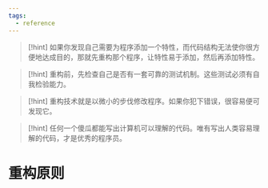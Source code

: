```yaml
---
tags:
  - reference
---
```

> [!hint]
> 如果你发现自己需要为程序添加一个特性，而代码结构无法使你很方便地达成目的，那就先重构那个程序，让特性易于添加，然后再添加特性。

> [!hint]
> 重构前，先检查自己是否有一套可靠的测试机制。这些测试必须有自我检验能力。

> [!hint]
> 重构技术就是以微小的步伐修改程序。如果你犯下错误，很容易便可发现它。

> [!hint]
> 任何一个傻瓜都能写出计算机可以理解的代码。唯有写出人类容易理解的代码，才是优秀的程序员。

# 重构原则